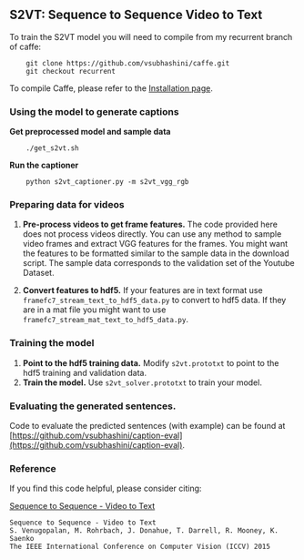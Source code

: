 ## S2VT: Sequence to Sequence Video to Text ##

To train the S2VT model you will need to compile from my recurrent branch of caffe:
```
    git clone https://github.com/vsubhashini/caffe.git
    git checkout recurrent
```
To compile Caffe, please refer to the [Installation page](http://caffe.berkeleyvision.org/installation.html).

### Using the model to generate captions

**Get preprocessed model and sample data**
```
    ./get_s2vt.sh
```
**Run the captioner**
```
    python s2vt_captioner.py -m s2vt_vgg_rgb
```
### Preparing data for videos

1. **Pre-process videos to get frame features.** The code provided here does
not process videos directly. You can use any method to sample video frames and
extract VGG features for the frames. You might want the features to be
formatted similar to the sample data in the download script. The sample data
corresponds to the validation set of the Youtube Dataset.

2. **Convert features to hdf5.** If your features are in text format use
`framefc7_stream_text_to_hdf5_data.py` to convert to hdf5 data. If they are in a
mat file you might want to use `framefc7_stream_mat_text_to_hdf5_data.py`.

### Training the model

1. **Point to the hdf5 training data.** Modify `s2vt.prototxt` to point to the
hdf5 training and validation data.
2. **Train the model.** Use `s2vt_solver.prototxt` to train your model.

### Evaluating the generated sentences.

Code to evaluate the predicted sentences (with example) can be found at
[https://github.com/vsubhashini/caption-eval](https://github.com/vsubhashini/caption-eval).

### Reference

If you find this code helpful, please consider citing:

[Sequence to Sequence - Video to Text](https://vsubhashini.github.io/s2vt.html)

    Sequence to Sequence - Video to Text
    S. Venugopalan, M. Rohrbach, J. Donahue, T. Darrell, R. Mooney, K. Saenko
    The IEEE International Conference on Computer Vision (ICCV) 2015

